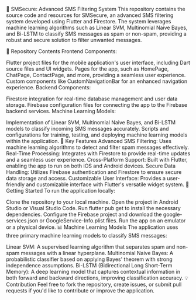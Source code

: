 📱 SMSecure: Advanced SMS Filtering System
This repository contains the source code and resources for SMSecure, an advanced SMS filtering system developed using Flutter and Firestore. The system leverages machine learning algorithms such as Linear SVM, Multinomial Naive Bayes, and Bi-LSTM to classify SMS messages as spam or non-spam, providing a robust and secure solution to filter unwanted messages.

📂 Repository Contents
Frontend Components:

Flutter project files for the mobile application's user interface, including Dart source files and UI widgets.
Pages for the app, such as HomePage, ChatPage, ContactPage, and more, providing a seamless user experience.
Custom components like CustomNavigationBar for an enhanced navigation experience.
Backend Components:

Firestore integration for real-time database management and user data storage.
Firebase configuration files for connecting the app to the Firebase backend services.
Machine Learning Models:

Implementation of Linear SVM, Multinomial Naive Bayes, and Bi-LSTM models to classify incoming SMS messages accurately.
Scripts and configurations for training, testing, and deploying machine learning models within the application.
🌟 Key Features
Advanced SMS Filtering: Uses machine learning algorithms to detect and filter spam messages effectively.
Real-Time Processing: Integrates with Firestore to provide real-time updates and a seamless user experience.
Cross-Platform Support: Built with Flutter, enabling the app to run on both iOS and Android devices.
Secure Data Handling: Utilizes Firebase authentication and Firestore to ensure secure data storage and access.
Customizable User Interface: Provides a user-friendly and customizable interface with Flutter's versatile widget system.
🚀 Getting Started
To run the application locally:

Clone the repository to your local machine.
Open the project in Android Studio or Visual Studio Code.
Run flutter pub get to install the necessary dependencies.
Configure the Firebase project and download the google-services.json or GoogleService-Info.plist files.
Run the app on an emulator or a physical device.
📊 Machine Learning Models
The application uses three primary machine learning models to classify SMS messages:

Linear SVM: A supervised learning algorithm that separates spam and non-spam messages with a linear hyperplane.
Multinomial Naive Bayes: A probabilistic classifier based on applying Bayes' theorem with strong independence assumptions.
Bi-LSTM (Bidirectional Long Short-Term Memory): A deep learning model that captures contextual information in both forward and backward directions, improving classification accuracy.
💡 Contribution
Feel free to fork the repository, create issues, or submit pull requests if you'd like to contribute or improve the application.
